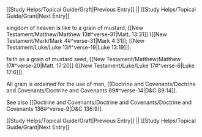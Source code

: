 [[Study Helps/Topical Guide/Graft|Previous Entry]]  ||  [[Study Helps/Topical Guide/Grant|Next Entry]]

 kingdom of heaven is like to a grain of mustard, [[New Testament/Matthew/Matthew 13#^verse-31|Matt. 13:31]] ([[New Testament/Mark/Mark 4#^verse-31|Mark 4:31]]; [[New Testament/Luke/Luke 13#^verse-19|Luke 13:19]]).

 faith as a grain of mustard seed, [[New Testament/Matthew/Matthew 17#^verse-20|Matt. 17:20]] ([[New Testament/Luke/Luke 17#^verse-6|Luke 17:6]]).

 All grain is ordained for the use of man, [[Doctrine and Covenants/Doctrine and Covenants/Doctrine and Covenants 89#^verse-14|D&C 89:14]].

 See also [[Doctrine and Covenants/Doctrine and Covenants/Doctrine and Covenants 136#^verse-9|D&C 136:9]].

[[Study Helps/Topical Guide/Graft|Previous Entry]]  ||  [[Study Helps/Topical Guide/Grant|Next Entry]]